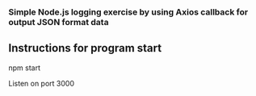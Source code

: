 ### Simple Node.js logging exercise by using Axios callback for output JSON format data

## Instructions for program start

npm start

Listen on port 3000

